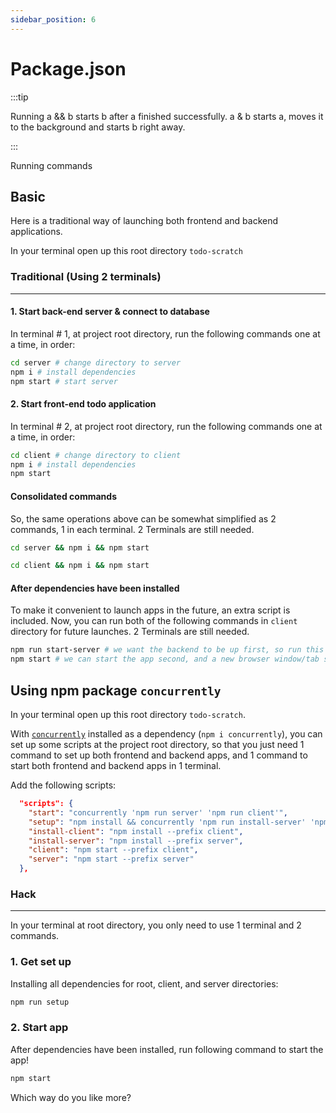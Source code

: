 ```yaml
---
sidebar_position: 6
---
```


# Package.json

:::tip

Running a && b starts b after a finished successfully. a & b starts a, moves it to the background and starts b right away.

:::

Running commands

## Basic

Here is a traditional way of launching both frontend and backend applications.

In your terminal open up this root directory `todo-scratch`

### Traditional (Using 2 terminals)

---

#### 1. Start back-end server & connect to database

In terminal # 1, at project root directory, run the following commands one at a time, in order:

```bash
cd server # change directory to server
npm i # install dependencies
npm start # start server
```

#### 2. Start front-end todo application

In terminal # 2, at project root directory, run the following commands one at a time, in order:

```bash
cd client # change directory to client
npm i # install dependencies
npm start
```

#### Consolidated commands

So, the same operations above can be somewhat simplified as 2 commands, 1 in each terminal. 2 Terminals are still needed.

```bash
cd server && npm i && npm start
```

```bash
cd client && npm i && npm start
```

#### After dependencies have been installed

To make it convenient to launch apps in the future, an extra script is included. 
Now, you can run both of the following commands in `client` directory for future launches. 2 Terminals are still needed.

```bash
npm run start-server # we want the backend to be up first, so run this first in terminal # 1
npm start # we can start the app second, and a new browser window/tab should open and load http://localhost:3000/ 
```

## Using npm package `concurrently`

In your terminal open up this root directory `todo-scratch`.

With [`concurrently`](https://www.npmjs.com/package/concurrently) installed as a dependency (`npm i concurrently`), you can set up some scripts at the project root directory, so that you just need 1 command to set up both frontend and backend apps, and 1 command to start both frontend and backend apps in 1 terminal.

Add the following scripts:
```json
  "scripts": {
    "start": "concurrently 'npm run server' 'npm run client'",
    "setup": "npm install && concurrently 'npm run install-server' 'npm run install-client'",
    "install-client": "npm install --prefix client",
    "install-server": "npm install --prefix server",
    "client": "npm start --prefix client",
    "server": "npm start --prefix server"
  },
```

### Hack

---

In your terminal at root directory, you only need to use 1 terminal and 2 commands.

### 1. Get set up 

Installing all dependencies for root, client, and server directories:

```bash
npm run setup
```

### 2. Start app

After dependencies have been installed, run following command to start the app!

```bash
npm start
```

Which way do you like more?




